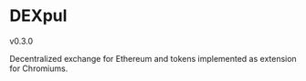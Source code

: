 # DEXpul
v0.3.0

Decentralized exchange for Ethereum and tokens implemented as extension for Chromiums.

